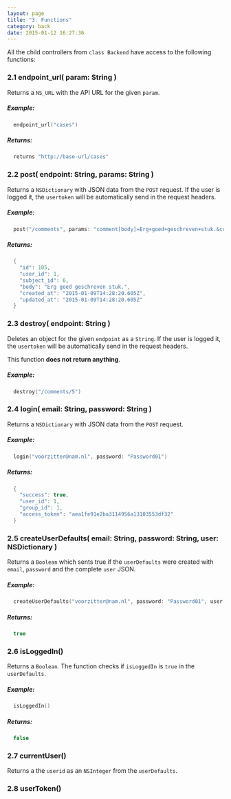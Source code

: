 ```yaml
---
layout: page
title: "3. Functions"
category: back
date: 2015-01-12 16:27:36
---
```


All the child controllers from `class Backend` have access to the following functions:

### 2.1 endpoint_url( param: String )
Returns a `NS_URL` with the API URL for the given `param`.

##### Example:
```swift
  endpoint_url("cases")
```

##### Returns:
```swift
  returns "http://base-url/cases"
```

### 2.2 post( endpoint: String, params: String )
Returns a `NSDictionary` with JSON data from the `POST` request. If the user is logged it, the `usertoken` will be automatically send in the request headers.

##### Example:
```swift
  post("/comments", params: "comment[body]=Erg+goed+geschreven+stuk.&comment[subject_id]=6&comment[user_id]=1")
```

##### Returns:
```swift
  {
    "id": 105,
    "user_id": 1,
    "subject_id": 6,
    "body": "Erg goed geschreven stuk.",
    "created_at": "2015-01-09T14:28:20.605Z",
    "updated_at": "2015-01-09T14:28:20.605Z"
  }
```

### 2.3 destroy( endpoint: String )
Deletes an object for the given `endpoint` as a `String`. If the user is logged it, the `usertoken` will be automatically send in the request headers.

This function **does not return anything**.

##### Example:
```swift
  destroy("/comments/5")
```

### 2.4 login( email: String, password: String )
Returns a `NSDictionary` with JSON data from the `POST` request.

##### Example:
```swift
  login("voorzitter@nam.nl", password: "Password01")
```

##### Returns:
```swift
  {
    "success": true,
    "user_id": 1,
    "group_id": 1,
    "access_token": "aea1fe91e2ba3114956a13103553df32"
  }
```

### 2.5 createUserDefaults( email: String, password: String, user: NSDictionary )
Returns a `Boolean` which sents true if the `userDefaults` were created with `email`, `password` and the complete `user` JSON.

##### Example:
```swift
  createUserDefaults("voorzitter@nam.nl", password: "Password01", user: {"success": true, "user_id": 1, "group_id": 1, "access_token": "73e1f94b84081d874f88606d7f5d9a99"})
```

##### Returns:
```swift
  true
```

### 2.6 isLoggedIn()
Returns a `Boolean`. The function checks if `isLoggedIn` is `true` in the `userDefaults`.

##### Example:
```swift
  isLoggedIn()
```

##### Returns:
```swift
  false
```

### 2.7 currentUser()
Returns a the `userid` as an `NSInteger` from the `userDefaults`.

### 2.8 userToken()
